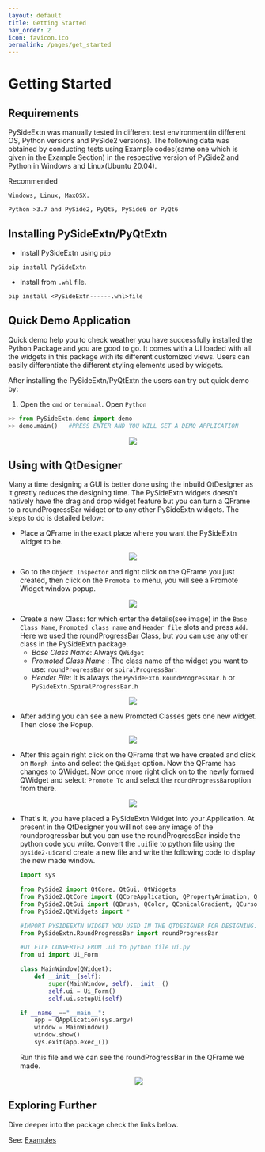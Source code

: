 ```yaml
---
layout: default
title: Getting Started
nav_order: 2
icon: favicon.ico
permalink: /pages/get_started
---
```


# Getting Started

## Requirements

PySideExtn was manually tested in different test environment(in different OS, Python versions and PySide2 versions). The following data was obtained by conducting tests using Example codes(same one which is given in the Example Section) in the respective version of PySide2 and Python in Windows and Linux(Ubuntu 20.04).

Recommended

```
Windows, Linux, MaxOSX.
```

```
Python >3.7 and PySide2, PyQt5, PySide6 or PyQt6
```

## Installing PySideExtn/PyQtExtn

* Install PySideExtn using `pip`

``` 
pip install PySideExtn
```

* Install from `.whl` file.

```
pip install <PySideExtn------.whl>file
```



## Quick Demo Application

Quick demo help you to check weather you have successfully installed the Python Package and you are good to go. It comes with a UI loaded with all the widgets in this package with its different customized views. Users can easily differentiate the different styling elements used by widgets.

After installing the PySideExtn/PyQtExtn the users can try out quick demo by:

1. Open the `cmd` or `terminal`. Open `Python`

```python
>> from PySideExtn.demo import demo
>> demo.main()   #PRESS ENTER AND YOU WILL GET A DEMO APPLICATION
```

<p align="center">
  <img src="assets/demo/rpb.PNG">
</p>


## Using with QtDesigner

Many a time designing a GUI is better done using the inbuild QtDesigner as it greatly reduces the designing time. The PySideExtn widgets doesn't natively have the drag and drop widget feature but you can turn a QFrame to a roundProgressBar widget or to any other PySideExtn widgets. The steps to do is detailed below:

* Place a QFrame in the exact place where you want the PySideExtn widget to be.

<p align="center">
  <img src="assets/GS/1.PNG">
</p>


* Go to the `Object Inspector` and right click on the QFrame you just created, then click on the `Promote to` menu, you will see a Promote Widget window popup.

<p align="center">
  <img src="assets/GS/2.PNG">
</p>


* Create a new Class: for which enter the details(see image) in the `Base Class Name`, `Promoted class name` and `Header file` slots and press `Add`. Here we used the roundProgressBar Class, but you can use any other class in the PySideExtn package.
  * *Base Class Name*: Always `QWidget`
  * *Promoted Class Name* : The class name of the widget you want to use: `roundProgressBar` or `spiralProgressBar`.
  * *Header File*: It is always the `PySideExtn.RoundProgressBar.h` or `PySideExtn.SpiralProgressBar.h`

<p align="center">
  <img src="assets/GS/3.PNG">
</p>


* After adding you can see a new Promoted Classes gets one new widget. Then close the Popup.

<p align="center">
  <img src="assets/GS/4.PNG">
</p>


* After this again right click on the QFrame that we have created and click on `Morph into` and select the `QWidget` option. Now the QFrame has changes to QWidget. Now once more right click on to the newly formed QWidget and select: `Promote To` and select the `roundProgressBar`option from there.

<p align="center">
  <img src="assets/GS/5.PNG">
</p>


* That's it, you have placed a PySideExtn Widget into your Application. At present in the QtDesigner you will not see any image of the roundprogressbar but you can use the roundProgressBar inside the python code you write. Convert the `.ui`file to python file using the `pyside2-uic`and create a new file and write the following code to display the new made window.

  ```python
  import sys
  
  from PySide2 import QtCore, QtGui, QtWidgets
  from PySide2.QtCore import (QCoreApplication, QPropertyAnimation, QDate, QDateTime, QMetaObject, QObject, QPoint, QRect, QSize, QTime, QUrl, Qt, QEvent)
  from PySide2.QtGui import (QBrush, QColor, QConicalGradient, QCursor, QFont, QFontDatabase, QIcon, QKeySequence, QLinearGradient, QPalette, QPainter, QPixmap, QRadialGradient, QPen)
  from PySide2.QtWidgets import *
  
  #IMPORT PYSIDEEXTN WIDGET YOU USED IN THE QTDESIGNER FOR DESIGNING.
  from PySideExtn.RoundProgressBar import roundProgressBar
  
  #UI FILE CONVERTED FROM .ui to python file ui.py
  from ui import Ui_Form  
  
  class MainWindow(QWidget):
      def __init__(self):
          super(MainWindow, self).__init__()
          self.ui = Ui_Form()
          self.ui.setupUi(self)
  
  if __name__=="__main__":
      app = QApplication(sys.argv)
      window = MainWindow()
      window.show()
      sys.exit(app.exec_())
  ```

   Run this file and we can see the roundProgressBar in the QFrame we made.

  <p align="center">
    <img src="assets/GS/6.PNG">
  </p>

## Exploring Further

Dive deeper into the package check the links below.





See: [Examples](example)
